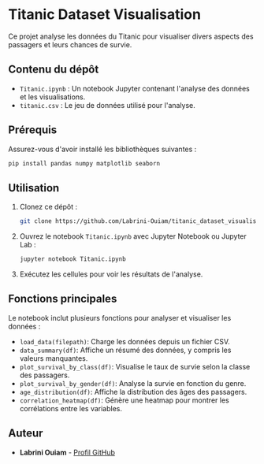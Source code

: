 # Titanic Dataset Visualisation

Ce projet analyse les données du Titanic pour visualiser divers aspects des passagers et leurs chances de survie.

## Contenu du dépôt

- `Titanic.ipynb` : Un notebook Jupyter contenant l'analyse des données et les visualisations.
- `titanic.csv` : Le jeu de données utilisé pour l'analyse.

## Prérequis

Assurez-vous d'avoir installé les bibliothèques suivantes :

```bash
pip install pandas numpy matplotlib seaborn
```

## Utilisation

1. Clonez ce dépôt :
   ```bash
   git clone https://github.com/Labrini-Ouiam/titanic_dataset_visualisation.git
   ```
2. Ouvrez le notebook `Titanic.ipynb` avec Jupyter Notebook ou Jupyter Lab :
   ```bash
   jupyter notebook Titanic.ipynb
   ```
3. Exécutez les cellules pour voir les résultats de l'analyse.

## Fonctions principales

Le notebook inclut plusieurs fonctions pour analyser et visualiser les données :

- `load_data(filepath)`: Charge les données depuis un fichier CSV.
- `data_summary(df)`: Affiche un résumé des données, y compris les valeurs manquantes.
- `plot_survival_by_class(df)`: Visualise le taux de survie selon la classe des passagers.
- `plot_survival_by_gender(df)`: Analyse la survie en fonction du genre.
- `age_distribution(df)`: Affiche la distribution des âges des passagers.
- `correlation_heatmap(df)`: Génère une heatmap pour montrer les corrélations entre les variables.

## Auteur

- **Labrini Ouiam** - [Profil GitHub](https://github.com/Labrini-Ouiam)

